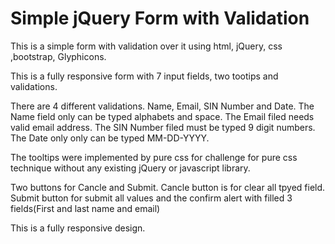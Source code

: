 # Simple jQuery Form with Validation

This is a simple form with validation over it using html, jQuery, css ,bootstrap, Glyphicons. 

This is a fully responsive form with 7 input fields, two tootips and validations. 

There are 4 different validations.
Name, Email, SIN Number and Date.
The Name field only can be typed alphabets and space.
The Email filed needs valid email address.
The SIN Number filed must be typed 9 digit numbers.
The Date only only can be typed MM-DD-YYYY.

The tooltips were implemented by pure css for challenge for pure css technique without any existing jQuery or javascript library. 

Two buttons for Cancle and Submit.
Cancle button is for clear all tpyed field.
Submit button for submit all values and the confirm alert with filled 3 fields(First and last name and email)

This is a fully responsive design.

